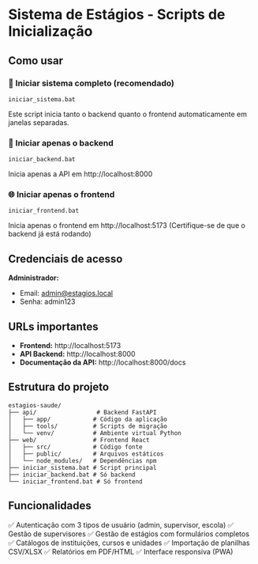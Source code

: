 # Sistema de Estágios - Scripts de Inicialização

## Como usar

### 🚀 Iniciar sistema completo (recomendado)
```
iniciar_sistema.bat
```
Este script inicia tanto o backend quanto o frontend automaticamente em janelas separadas.

### 🔧 Iniciar apenas o backend
```
iniciar_backend.bat
```
Inicia apenas a API em http://localhost:8000

### 🌐 Iniciar apenas o frontend
```
iniciar_frontend.bat
```
Inicia apenas o frontend em http://localhost:5173
(Certifique-se de que o backend já está rodando)

## Credenciais de acesso

**Administrador:**
- Email: admin@estagios.local
- Senha: admin123

## URLs importantes

- **Frontend:** http://localhost:5173
- **API Backend:** http://localhost:8000
- **Documentação da API:** http://localhost:8000/docs

## Estrutura do projeto

```
estagios-saude/
├── api/                 # Backend FastAPI
│   ├── app/            # Código da aplicação
│   ├── tools/          # Scripts de migração
│   └── venv/           # Ambiente virtual Python
├── web/                # Frontend React
│   ├── src/            # Código fonte
│   ├── public/         # Arquivos estáticos
│   └── node_modules/   # Dependências npm
├── iniciar_sistema.bat # Script principal
├── iniciar_backend.bat # Só backend
└── iniciar_frontend.bat # Só frontend
```

## Funcionalidades

✅ Autenticação com 3 tipos de usuário (admin, supervisor, escola)
✅ Gestão de supervisores
✅ Gestão de estágios com formulários completos
✅ Catálogos de instituições, cursos e unidades
✅ Importação de planilhas CSV/XLSX
✅ Relatórios em PDF/HTML
✅ Interface responsiva (PWA)